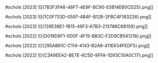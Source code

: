#schols [2023]
![[{7B3F3FA6-48F7-4E9F-BC90-E5B14EB0CD25}.png]]

#schols  [2023]
![[{1C0F733D-0597-4B4F-B12B-2FBC4F183228}.png]]

#schols [2023]
![[{139E38E1-1B15-46F3-A7B3-213786C68109}.png]]

#schols [2022]
![[{D019D6F1-0D0F-4F15-BB3C-F2D9CB541218}.png]]

#schols [2022]
![[{295AB61C-C114-4143-B2A6-411E634FEDF5}.png]]

#schols [2022]
![[{C3A9EEA2-BE7E-4C5D-9FFA-1D93C10A0C17}.png]]